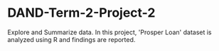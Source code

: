 # DAND-Term-2-Project-2
Explore and Summarize data. In this project, 'Prosper Loan' dataset is analyzed using R and findings are reported.
